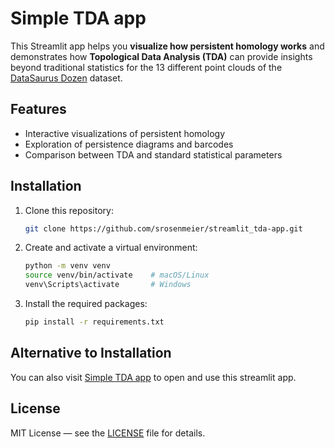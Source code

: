 # Simple TDA app

This Streamlit app helps you **visualize how persistent homology works** and demonstrates how **Topological Data Analysis (TDA)** can provide insights beyond traditional statistics for the 13 different point clouds of the [DataSaurus Dozen](https://www.research.autodesk.com/publications/same-stats-different-graphs/) dataset.

## Features

- Interactive visualizations of persistent homology
- Exploration of persistence diagrams and barcodes
- Comparison between TDA and standard statistical parameters

## Installation

1. Clone this repository:
   ```bash
   git clone https://github.com/srosenmeier/streamlit_tda-app.git

2. Create and activate a virtual environment:
   ```bash
   python -m venv venv
   source venv/bin/activate    # macOS/Linux
   venv\Scripts\activate       # Windows

3. Install the required packages:
   ```bash
   pip install -r requirements.txt

## Alternative to Installation

You can also visit [Simple TDA app](https://tda-app.streamlit.app) to open and use this streamlit app.

## License

MIT License — see the [LICENSE](LICENSE) file for details.
